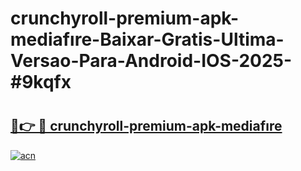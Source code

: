 # crunchyroll-premium-apk-mediafıre-Baixar-Gratis-Ultima-Versao-Para-Android-IOS-2025-#9kqfx

# <h2><a href="https://ainizakaria.my?title=crunchyroll-premium-apk-mediafıre&ref=24M">🔗👉 🔴 crunchyroll-premium-apk-mediafıre</a></h2>

[![acn](https://github.com/user-attachments/assets/0f9c940e-d8b0-45ae-aac7-cd30a18b3e1c)](https://ainizakaria.my?title=crunchyroll-premium-apk-mediafıre&ref=24M)

